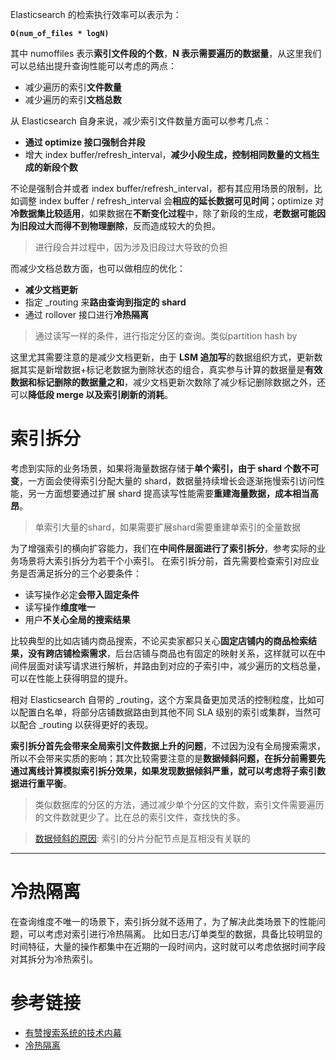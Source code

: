 
Elasticsearch 的检索执行效率可以表示为：

**`O(num_of_files * logN)`**

其中 numoffiles 表示**索引文件段的个数**，**N 表示需要遍历的数据量**，从这里我们可以总结出提升查询性能可以考虑的两点：

- 减少遍历的索引**文件数量**
- 减少遍历的索引**文档总数**

从 Elasticsearch 自身来说，减少索引文件数量方面可以参考几点：

- **通过 optimize 接口强制合并段**
- 增大 index buffer/refresh_interval，**减少小段生成，控制相同数量的文档生成的新段个数**

不论是强制合并或者 index buffer/refresh_interval，都有其应用场景的限制，比如调整 index buffer / refresh_interval 会**相应的延长数据可见时间**；optimize 对**冷数据集比较适用**，如果数据在**不断变化过程**中，除了新段的生成，**老数据可能因为旧段过大而得不到物理删除**，反而造成较大的负担。

> 进行段合并过程中，因为涉及旧段过大导致的负担

而减少文档总数方面，也可以做相应的优化：

- **减少文档更新**
- 指定 _routing 来**路由查询到指定的 shard**
- 通过 rollover 接口进行**冷热隔离**

> 通过读写一样的条件，进行指定分区的查询。类似partition hash by

这里尤其需要注意的是减少文档更新，由于 **LSM 追加写**的数据组织方式，更新数据其实是新增数据+标记老数据为删除状态的组合，真实参与计算的数据量是**有效数据和标记删除的数据量之和**，减少文档更新次数除了减少标记删除数据之外，还可以**降低段 merge 以及索引刷新的消耗**。

# 索引拆分

考虑到实际的业务场景，如果将海量数据存储于**单个索引，由于 shard 个数不可变**，一方面会使得索引分配大量的 shard，数据量持续增长会逐渐拖慢索引访问性能，另一方面想要通过扩展 shard 提高读写性能需要**重建海量数据，成本相当高昂**。
> 单索引大量的shard，如果需要扩展shard需要重建单索引的全量数据

为了增强索引的横向扩容能力，我们在**中间件层面进行了索引拆分**，参考实际的业务场景将大索引拆分为若干个小索引。 在索引拆分前，首先需要检查索引对应业务是否满足拆分的三个必要条件：

- 读写操作必定**会带入固定条件**
- 读写操作**维度唯一**
- 用户**不关心全局的搜索结果**

比较典型的比如店铺内商品搜索，不论买卖家都只关心**固定店铺内的商品检索结果，没有跨店铺检索需求**，后台店铺与商品也有固定的映射关系，这样就可以在中间件层面对读写请求进行解析，并路由到对应的子索引中，减少遍历的文档总量，可以在性能上获得明显的提升。

相对 Elasticsearch 自带的 _routing，这个方案具备更加灵活的控制粒度，比如可以配置白名单，将部分店铺数据路由到其他不同 SLA 级别的索引或集群，当然可以配合 _routing 以获得更好的表现。

**索引拆分首先会带来全局索引文件数据上升的问题**，不过因为没有全局搜索需求，所以不会带来实质的影响；其次比较需要注意的是**数据倾斜问题，在拆分前需要先通过离线计算模拟索引拆分效果，如果发现数据倾斜严重，就可以考虑将子索引数据进行重平衡**。

> 类似数据库的分区的方法，通过减少单个分区的文件数，索引文件需要遍历的文件数就更少了。比在总的索引文件，查找快的多。

> [数据倾斜的原因](/notebook/elasticsearch/数据倾斜.md#多索引): 索引的分片分配节点是互相没有关联的

---

# 冷热隔离
在查询维度不唯一的场景下，索引拆分就不适用了，为了解决此类场景下的性能问题，可以考虑对索引进行冷热隔离。 比如日志/订单类型的数据，具备比较明显的时间特征，大量的操作都集中在近期的一段时间内，这时就可以考虑依据时间字段对其拆分为冷热索引。

# 参考链接

- [有赞搜索系统的技术内幕](https://tech.youzan.com/search-tech-2/)
- [冷热隔离](冷热隔离.md)
